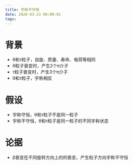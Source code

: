 ```yaml
---
title: 宇称不守恒
date: 2020-03-23 00:00:01
tags:
---
```

# 背景
- θ和τ粒子，自旋、质量、寿命、电荷等相同
- θ粒子衰变时，产生2个π介子
- τ粒子衰变时，产生3个π介子
- θ和τ粒子，宇称相反

# 假设
- 宇称守恒，θ和τ粒子不是同一粒子
- 宇称不守恒，θ和τ粒子是同一粒子的不同宇称状态

# 论据
- β衰变在不同旋转方向上的的衰变，产生粒子方向宇称不守恒